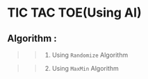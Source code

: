 # TIC TAC TOE(Using AI)
## Algorithm : 
>>  1. Using ` Randomize ` Algorithm

>>  2. Using ` MaxMin ` Algorithm
